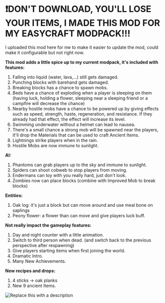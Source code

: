 # ❗DON'T DOWNLOAD, YOU'LL LOSE YOUR ITEMS, I MADE THIS MOD FOR MY EASYCRAFT MODPACK!!!

I uploaded this mod here for me to make it easier to update the mod, could make it configurable but not right now.

**This mod adds a little spice up to my current modpack, it's included with features:**
1. Falling into liquid (water, lava,...) still gets damaged.
1. Punching blocks with barehand gets damaged.
1. Breaking blocks has a chance to spawn mobs.
1. Beds have a chance of exploding when a player is sleeping on them (having luck, holding a flower, sleeping near a sleeping friend or a campfire will decrease the chance)
1. Nearby hostile mobs have a chance to be powered up by giving effects such as speed, strength, haste, regeneration, and resistance. If they already had that effect, the effect will increase its level.
1. Swimming underwater without a helmet can lead to nausea.
1. There's a small chance a strong mob will be spawned near the players, It'll drop the Materials that can be used to craft Ancient Items.
1. Lightnings strike players when in the rain.
1. Hostile Mobs are now immune to sunlight.

**AI:**
1. Phantoms can grab players up to the sky and immune to sunlight.
1. Spiders can shoot cobweb to stop players from moving.
1. Endermans can toy with you really hard, just don't look.
1. Zombies now can place blocks (combine with Improved Mob to break blocks)

**Entities:**
1. Oak log: it's just a block but can move around and use meal bone on saplings
1. Peony flower: a flower than can move and give players luck buff.

**Not really impact the gameplay features:**
1. Day and night counter with a little animation.
1. Switch to third person when dead. (and switch back to the previous perspective after respawning)
1. Give players starting items when first joining the world.
1. Dramatic Intro.
1. Many New Achievements.


**New recipes and drops:**
1. 4 sticks -> oak planks
1. New 9 ancient Items.

![Replace this with a description](https://cdn.modrinth.com/data/cached_images/7d7398f3d328039bb60ad21e41d4525533a2b3e9.png)